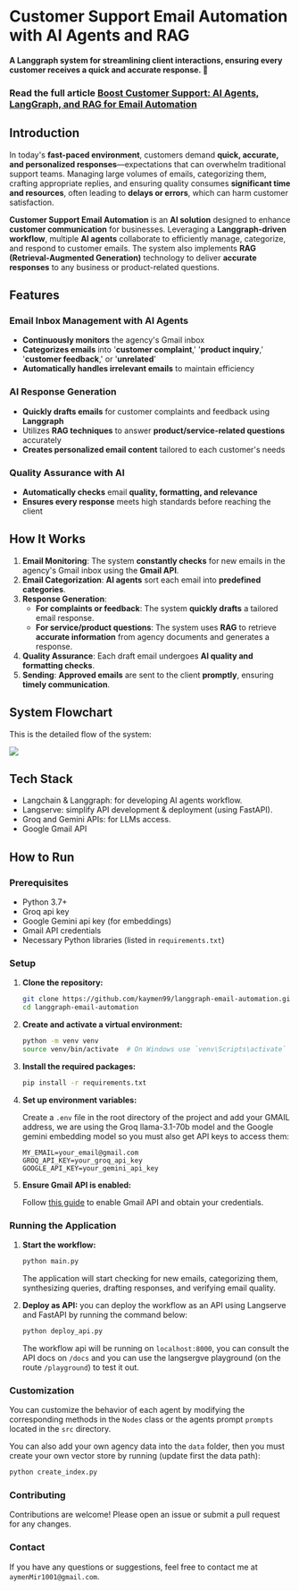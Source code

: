 <!--
Title: Customer Support Email Automation System | Langchain/Langgraph Integration
Description: Automate customer support emails with our system built using Langchain/Langgraph. Features include email categorization, query synthesis, draft email creation, and email verification.
Keywords: Customer support automation, email automation, Langchain, Langgraph, AI email agents, Gmail API, Python email automation, email categorization, email verification, AI agents, AI tools
Author: kaymen99
-->

# Customer Support Email Automation with AI Agents and RAG

**A Langgraph system for streamlining client interactions, ensuring every customer receives a quick and accurate response. 🌟**

### **Read the full article [Boost Customer Support: AI Agents, LangGraph, and RAG for Email Automation](https://kaymen.hashnode.dev/boost-customer-support-ai-agents-langgraph-and-rag-for-email-automation)**

## **Introduction**  

In today's **fast-paced environment**, customers demand **quick, accurate, and personalized responses**—expectations that can overwhelm traditional support teams. Managing large volumes of emails, categorizing them, crafting appropriate replies, and ensuring quality consumes **significant time and resources**, often leading to **delays or errors**, which can harm customer satisfaction.  

**Customer Support Email Automation** is an **AI solution** designed to enhance **customer communication** for businesses. Leveraging a **Langgraph-driven workflow**, multiple **AI agents** collaborate to efficiently manage, categorize, and respond to customer emails. The system also implements **RAG (Retrieval-Augmented Generation)** technology to deliver **accurate responses** to any business or product-related questions.  

## **Features**  

### **Email Inbox Management with AI Agents**  

- **Continuously monitors** the agency's Gmail inbox  
- **Categorizes emails** into '**customer complaint**,' '**product inquiry**,' '**customer feedback**,' or '**unrelated**'  
- **Automatically handles irrelevant emails** to maintain efficiency  

### **AI Response Generation**  

- **Quickly drafts emails** for customer complaints and feedback using **Langgraph**  
- Utilizes **RAG techniques** to answer **product/service-related questions** accurately  
- **Creates personalized email content** tailored to each customer's needs  

### **Quality Assurance with AI**  

- **Automatically checks** email **quality, formatting, and relevance**  
- **Ensures every response** meets high standards before reaching the client  

## **How It Works**  

1. **Email Monitoring**: The system **constantly checks** for new emails in the agency's Gmail inbox using the **Gmail API**.  
2. **Email Categorization**: **AI agents** sort each email into **predefined categories**.  
3. **Response Generation**:   
   - **For complaints or feedback**: The system **quickly drafts** a tailored email response.  
   - **For service/product questions**: The system uses **RAG** to retrieve **accurate information** from agency documents and generates a response.  
4. **Quality Assurance**: Each draft email undergoes **AI quality and formatting checks**.  
5. **Sending**: **Approved emails** are sent to the client **promptly**, ensuring **timely communication**.  

## System Flowchart

This is the detailed flow of the system:

[![](https://mermaid.ink/img/pako:eNqllEuP2jAQx7-KZa6AgAB5HFrxFlJBXbarIsIeTDwBi2CntrPAEr57TRIoW_Wwojk585_fvJLxCQeCAvZwGIl9sCFSox_9JUfm6fgTwZkWEo0mnfE3NOYrcXgtNFSpfEHd01jlZjTYxfr49Zyr3YuaTgWawt4ohEUqRQt_wCn6LkUASr3eOw5FYpQXTrjagwR6Q3p-j2hYC8neITcWXC_jXriEyDjQFHXv7b1EabEDiXpiF0eEcY1ME0MAuiLBNkV9_6dk2uidNXD9IaQpjyaBRgP-K2HymKKB_3zkegPqUsJTApKBQqEJN-uMCnKQzWLuj0CjTtYCCqXY3XnMM49_pu1n0tA3iUU4A0L_0odZWZ04luINUjTyn4HTD7PIPaamO4Vm8MYUE9z0mIujQjzonMkmlUtKHyMwHzJkUeSVQjcsKy3FFryS4zjFubJnVG-8RnwoByIS0ivVarV7vFvgq9Uf3LKsz-K9a_bV6hG8f80ePoQP_i_78DY69xF8VOBu-BA-v2Z_DF8UOKX08zguY7NW5j-i5sI4XcItsdmNHSyxZ46UyO0SL_nZ-JFEC7M5Afa0TKCMpUjWG-yFJFLmLYmp2ds-I2tJdjdrTDj2TviAvUbLrjYtt2G1XLdVr7XtZhkfjbnqNJyW4zZt17LdpuO0z2X8LoQJUau6rbbt2la7btmWW6s3s3iLTMxLAHq5zCb5dRcIHrI1Pv8GXQeX4g?type=png)](https://mermaid.live/edit#pako:eNqllEuP2jAQx7-KZa6AgAB5HFrxFlJBXbarIsIeTDwBi2CntrPAEr57TRIoW_Wwojk585_fvJLxCQeCAvZwGIl9sCFSox_9JUfm6fgTwZkWEo0mnfE3NOYrcXgtNFSpfEHd01jlZjTYxfr49Zyr3YuaTgWawt4ohEUqRQt_wCn6LkUASr3eOw5FYpQXTrjagwR6Q3p-j2hYC8neITcWXC_jXriEyDjQFHXv7b1EabEDiXpiF0eEcY1ME0MAuiLBNkV9_6dk2uidNXD9IaQpjyaBRgP-K2HymKKB_3zkegPqUsJTApKBQqEJN-uMCnKQzWLuj0CjTtYCCqXY3XnMM49_pu1n0tA3iUU4A0L_0odZWZ04luINUjTyn4HTD7PIPaamO4Vm8MYUE9z0mIujQjzonMkmlUtKHyMwHzJkUeSVQjcsKy3FFryS4zjFubJnVG-8RnwoByIS0ivVarV7vFvgq9Uf3LKsz-K9a_bV6hG8f80ePoQP_i_78DY69xF8VOBu-BA-v2Z_DF8UOKX08zguY7NW5j-i5sI4XcItsdmNHSyxZ46UyO0SL_nZ-JFEC7M5Afa0TKCMpUjWG-yFJFLmLYmp2ds-I2tJdjdrTDj2TviAvUbLrjYtt2G1XLdVr7XtZhkfjbnqNJyW4zZt17LdpuO0z2X8LoQJUau6rbbt2la7btmWW6s3s3iLTMxLAHq5zCb5dRcIHrI1Pv8GXQeX4g)

## Tech Stack

* Langchain & Langgraph: for developing AI agents workflow.
* Langserve: simplify API development & deployment (using FastAPI).
* Groq and Gemini APIs: for LLMs access.
* Google Gmail API

## How to Run

### Prerequisites

- Python 3.7+
- Groq api key
- Google Gemini api key (for embeddings)
- Gmail API credentials
- Necessary Python libraries (listed in `requirements.txt`)

### Setup

1. **Clone the repository:**

   ```sh
   git clone https://github.com/kaymen99/langgraph-email-automation.git
   cd langgraph-email-automation
   ```

2. **Create and activate a virtual environment:**

   ```sh
   python -m venv venv
   source venv/bin/activate  # On Windows use `venv\Scripts\activate`
   ```

3. **Install the required packages:**

   ```sh
   pip install -r requirements.txt
   ```

4. **Set up environment variables:**

   Create a `.env` file in the root directory of the project and add your GMAIL address, we are using the Groq llama-3.1-70b model and the Google gemini embedding model so you must also get API keys to access them:

   ```env
   MY_EMAIL=your_email@gmail.com
   GROQ_API_KEY=your_groq_api_key
   GOOGLE_API_KEY=your_gemini_api_key
   ```

5. **Ensure Gmail API is enabled:**

   Follow [this guide](https://developers.google.com/gmail/api/quickstart/python) to enable Gmail API and obtain your credentials.

### Running the Application

1. **Start the workflow:**

   ```sh
   python main.py
   ```

   The application will start checking for new emails, categorizing them, synthesizing queries, drafting responses, and verifying email quality.

2. **Deploy as API:** you can deploy the workflow as an API using Langserve and FastAPI by running the command below:

   ```sh
   python deploy_api.py
   ```

   The workflow api will be running on `localhost:8000`, you can consult the API docs on `/docs` and you can use the langsergve playground (on the route `/playground`) to test it out.


### Customization

You can customize the behavior of each agent by modifying the corresponding methods in the `Nodes` class or the agents prompt `prompts` located in the `src` directory.

You can also add your own agency data into the `data` folder, then you must create your own vector store by running (update first the data path):

```sh
python create_index.py
```

### Contributing

Contributions are welcome! Please open an issue or submit a pull request for any changes.

### Contact

If you have any questions or suggestions, feel free to contact me at `aymenMir1001@gmail.com`.
